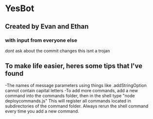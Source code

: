 # YesBot
## Created by Evan and Ethan
### with input from everyone else

dont ask about the commit changes this isnt a trojan


## To make life easier, heres some tips that I've found
-The names of message parameters using things like .addStringOption cannot contain capital letters
-To add more commands, add a new command into the commands folder, then in the shell type "node deploycommands.js" This will register all commands located in subdirectories of the command folder. Always rerun the shell command every time you add a new command.
